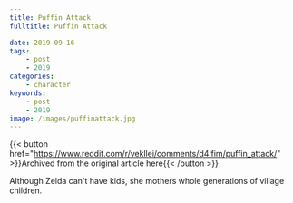 ```yaml
---
title: Puffin Attack
fulltitle: Puffin Attack

date: 2019-09-16
tags:
    - post
    - 2019
categories:
    - character
keywords:
    - post
    - 2019
image: /images/puffinattack.jpg
---
```

{{< button href="https://www.reddit.com/r/vekllei/comments/d4lfim/puffin_attack/" >}}Archived from the original article here{{< /button >}}

Although Zelda can't have kids, she mothers whole generations of village children.

